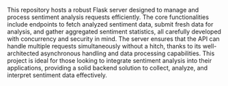 This repository hosts a robust Flask server designed to manage and process sentiment analysis requests efficiently. The core functionalities include endpoints to fetch analyzed sentiment data, submit fresh data for analysis, and gather aggregated sentiment statistics, all carefully developed with concurrency and security in mind. The server ensures that the API can handle multiple requests simultaneously without a hitch, thanks to its well-architected asynchronous handling and data processing capabilities. This project is ideal for those looking to integrate sentiment analysis into their applications, providing a solid backend solution to collect, analyze, and interpret sentiment data effectively.